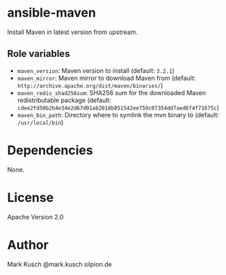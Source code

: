 # ansible-maven

Install Maven in latest version from upstream.


## Role variables

* ``maven_version``: Maven version to install (default: ``3.2.1``)
* ``maven_mirror``: Maven mirror to download Maven from (default: ``http://archive.apache.org/dist/maven/binaries/``)
* ``maven_redis_shad256sum``: SHA256 sum for the downloaded Maven redistributable package (default: ``cdee2fd50b2b4e34e2d67d01ab2018b051542ee759c07354dd7aed6f4f71675c``)
* ``maven_bin_path``: Directory where to symlink the mvn binary to (default: ``/usr/local/bin``)


# Dependencies

None.


# License

Apache Version 2.0


# Author

Mark Kusch @mark.kusch silpion.de


<!-- vim: set ts=4 sw=4 et nofen: -->
